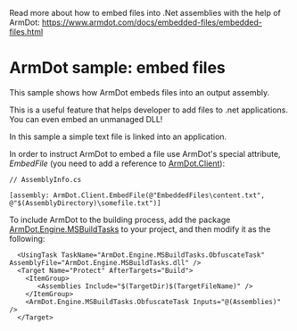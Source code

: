 Read more about how to embed files into .Net assemblies with the help of ArmDot:
https://www.armdot.com/docs/embedded-files/embedded-files.html

# ArmDot sample: embed files

This sample shows how ArmDot embeds files into an output assembly.

This is a useful feature that helps developer to add files to .net applications. You can even embed an unmanaged DLL!

In this sample a simple text file is linked into an application.

In order to instruct ArmDot to embed a file use ArmDot's special attribute, *EmbedFile* (you need to add a reference to [ArmDot.Client](https://www.nuget.org/packages/ArmDot.Client/)):

```
// AssemblyInfo.cs

[assembly: ArmDot.Client.EmbedFile(@"EmbeddedFiles\content.txt", @"$(AssemblyDirectory)\somefile.txt")]
```

To include ArmDot to the building process, add the package [ArmDot.Engine.MSBuildTasks](https://www.nuget.org/packages/ArmDot.Engine.MSBuildTasks/) to your project, and then modify it as the following:

```
  <UsingTask TaskName="ArmDot.Engine.MSBuildTasks.ObfuscateTask" AssemblyFile="ArmDot.Engine.MSBuildTasks.dll" />
  <Target Name="Protect" AfterTargets="Build">
    <ItemGroup>
       <Assemblies Include="$(TargetDir)$(TargetFileName)" />
    </ItemGroup>
    <ArmDot.Engine.MSBuildTasks.ObfuscateTask Inputs="@(Assemblies)" />
  </Target>
```
